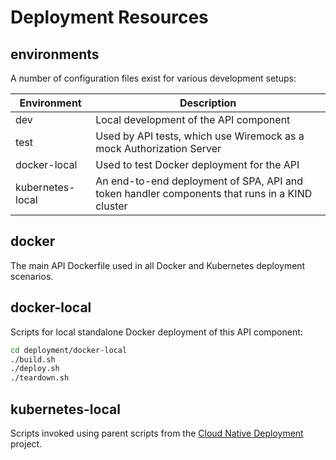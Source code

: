 # Deployment Resources

## environments

A number of configuration files exist for various development setups:

| Environment | Description |
| ----------- | ----------- |
| dev | Local development of the API component |
| test | Used by API tests, which use Wiremock as a mock Authorization Server |
| docker-local | Used to test Docker deployment for the API |
| kubernetes-local | An end-to-end deployment of SPA, API and token handler components that runs in a KIND cluster |

## docker

The main API Dockerfile used in all Docker and Kubernetes deployment scenarios.

## docker-local

Scripts for local standalone Docker deployment of this API component:

```bash
cd deployment/docker-local
./build.sh
./deploy.sh
./teardown.sh
```

## kubernetes-local

Scripts invoked using parent scripts from the [Cloud Native Deployment](https://github.com/gary-archer/oauth.cloudnative.deployment) project.
